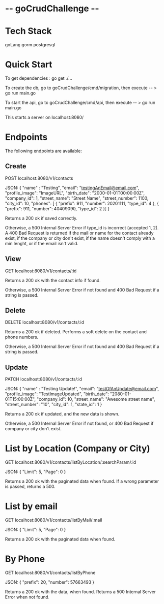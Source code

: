 # --  goCrudChallenge --

# Tech Stack
goLang 
gorm
postgresql

# Quick Start
To get dependencies : go get ./...

To create the db, go to goCrudChallenge/cmd/migration, then execute -- > go run main.go

To start the api, go to goCrudChallenge/cmd/api, then execute -- > go run main.go

This starts a server on localhost:8080/

# Endpoints
The following endpoints are available: 

## Create
POST localhost:8080/v1/contacts

JSON:
{
	"name" : "Testing",
	"email": "testingAnEmail@email.com",
	"profile_image": "ImageURL",
	"birth_date": "2000-01-01T00:00:00Z", 
	"company_id": 1,
	"street_name": "Street Name",
	"street_number": 1100,
	"city_id": 10,
	"phones": [
		{
			"prefix": 911,
			"number": 20201111,
			"type_id": 4
		},
		{
			"prefix": 911,
			"number": 40409090,
			"type_id": 2
		}]
}

Returns a 200 ok if saved correctly. 

Otherwise, a 500 Internal Server Error if type_id is incorrect (accepted 1, 2).
A 400 Bad Request is returned if the mail or name for the contact already exist, if the company or city don't exist, if the name doesn't comply with a min lenght, or if the email isn't valid.

## View
GET localhost:8080/v1/contacts/:id

Returns a 200 ok with the contact info if found.

Otherwise, a 500 Internal Server Error if not found and 400 Bad Request if a string is passed.

## Delete 
DELETE localhost:8080/v1/contacts/:id

Returns a 200 ok if deleted. Performs a soft delete on the contact and phone numbers. 

Otherwise, a 500 Internal Server Error if not found and 400 Bad Request if a string is passed.

## Update
PATCH localhost:8080/v1/contacts/:id 

JSON: 
{
	"name" : "Testing Update!",
	"email": "testOfAnUpdate@email.com",
	"profile_image": "TestImageUpdated",
	"birth_date": "2080-01-01T15:00:00Z",
	"company_id": 10,
	"street_name": "Awesome street name",
	"street_number": "10",
	"city_id": 1,
	"state_id": 1
}

Returns a 200 ok if updated, and the new data is shown.

Otherwise, a 500 Internal Server Error if not found, or 400 Bad Request if company or city don't exist.

# List by Location (Company or City)
GET localhost:8080/v1/contacts/listByLocation/:searchParam/:id

JSON: 
{
	"Limit": 5,
	"Page": 0
}

Returns a 200 ok with the paginated data when found. 
If a wrong parameter is passed, returns a 500.

# List by email 
GET localhost:8080/v1/contacts/listByMail/:mail

JSON: 
{
	"Limit": 5,
	"Page": 0
}

Returns a 200 ok with the paginated data when found.

# By Phone
GET localhost:8080/v1/contacts/listByPhone

JSON: 
{
	"prefix": 20,
	"number": 57663493
}

Returns a 200 ok with the data, when found. 
Returns a 500 Internal Server Error when not found.